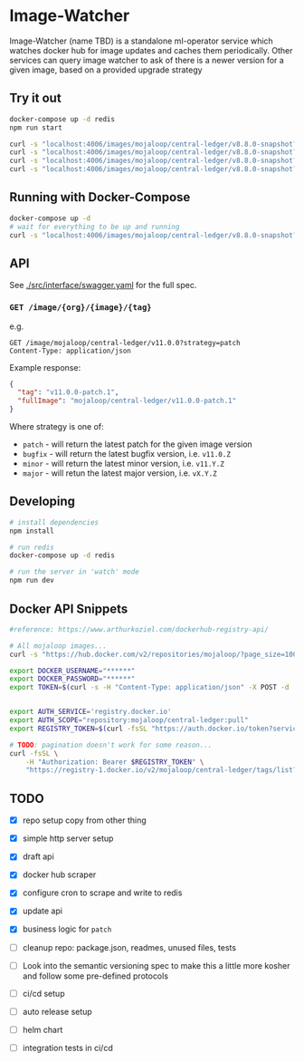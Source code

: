 # Image-Watcher

Image-Watcher (name TBD) is a standalone ml-operator service which watches docker hub for image updates and caches them periodically. Other services can query image watcher to ask of there is a newer version for a given image, based on a provided upgrade strategy


## Try it out
```bash
docker-compose up -d redis
npm run start

curl -s "localhost:4006/images/mojaloop/central-ledger/v8.8.0-snapshot?strategy=major" | jq
curl -s "localhost:4006/images/mojaloop/central-ledger/v8.8.0-snapshot?strategy=minor" | jq
curl -s "localhost:4006/images/mojaloop/central-ledger/v8.8.0-snapshot?strategy=bugfix" | jq
curl -s "localhost:4006/images/mojaloop/central-ledger/v8.8.0-snapshot?strategy=patch" | jq
```

## Running with Docker-Compose

```bash
docker-compose up -d
# wait for everything to be up and running
curl -s "localhost:4006/images/mojaloop/central-ledger/v8.8.0-snapshot?strategy=major"| jq
```

## API

See [./src/interface/swagger.yaml](./src/interface/swagger.yaml) for the full spec.

###  `GET /image/{org}/{image}/{tag}`

e.g. 
```
GET /image/mojaloop/central-ledger/v11.0.0?strategy=patch
Content-Type: application/json
```

Example response:
```json
{
  "tag": "v11.0.0-patch.1",
  "fullImage": "mojaloop/central-ledger/v11.0.0-patch.1"
}
```

Where strategy is one of:
- `patch` - will return the latest patch for the given image version
- `bugfix` - will return the latest bugfix version,  i.e. `v11.0.Z`
- `minor` - will return the latest minor version, i.e. `v11.Y.Z`
- `major` - will retun the latest major version, i.e. `vX.Y.Z`

## Developing
```bash
# install dependencies
npm install

# run redis
docker-compose up -d redis

# run the server in 'watch' mode
npm run dev
```


## Docker API Snippets

```bash
#reference: https://www.arthurkoziel.com/dockerhub-registry-api/

# All mojaloop images...
curl -s "https://hub.docker.com/v2/repositories/mojaloop/?page_size=100" | jq -r '.results|.[]|.name'

export DOCKER_USERNAME="******"
export DOCKER_PASSWORD="******"
export TOKEN=$(curl -s -H "Content-Type: application/json" -X POST -d '{"username": "'${DOCKER_USERNAME}'", "password": "'${DOCKER_PASSWORD}'"}' https://hub.docker.com/v2/users/login/ | jq -r .token)


export AUTH_SERVICE='registry.docker.io'
export AUTH_SCOPE="repository:mojaloop/central-ledger:pull"
export REGISTRY_TOKEN=$(curl -fsSL "https://auth.docker.io/token?service=$AUTH_SERVICE&scope=$AUTH_SCOPE" | jq --raw-output '.token')

# TODO: pagination doesn't work for some reason...
curl -fsSL \
    -H "Authorization: Bearer $REGISTRY_TOKEN" \
    "https://registry-1.docker.io/v2/mojaloop/central-ledger/tags/list?n=10&last=10" | jq
```


## TODO

- [x] repo setup copy from other thing
- [x] simple http server setup
- [x] draft api
- [x] docker hub scraper
- [x] configure cron to scrape and write to redis
- [x] update api
- [x] business logic for `patch`
- [ ] cleanup repo: package.json, readmes, unused files, tests
- [ ] Look into the semantic versioning spec to make this a little more kosher and follow some pre-defined protocols
- [ ] ci/cd setup
- [ ] auto release setup
- [ ] helm chart
- [ ] integration tests in ci/cd
 
